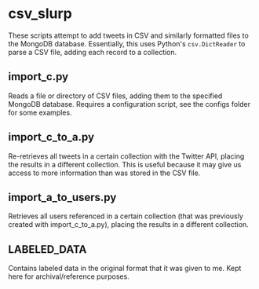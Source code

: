 # csv_slurp

These scripts attempt to add tweets in CSV and similarly formatted files to the MongoDB database. Essentially, this uses Python's `csv.DictReader` to parse a CSV file, adding each record to a collection.

## import_c.py
Reads a file or directory of CSV files, adding them to the specified MongoDB database. Requires a configuration script, see the configs folder for some examples.

## import_c_to_a.py
Re-retrieves all tweets in a certain collection with the Twitter API, placing the results in a different collection. This is useful because it may give us access to more information than was stored in the CSV file.

## import_a_to_users.py
Retrieves all users referenced in a certain collection (that was previously created with import_c_to_a.py), placing the results in a different collection.

## LABELED_DATA
Contains labeled data in the original format that it was given to me. Kept here for archival/reference purposes.
